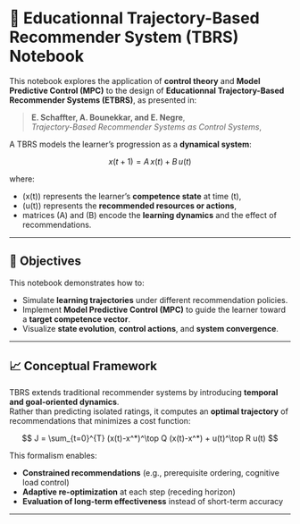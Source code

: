 # 🧠 Educationnal Trajectory-Based Recommender System (TBRS) Notebook

This notebook explores the application of **control theory** and **Model Predictive Control (MPC)** to the design of **Educationnal Trajectory-Based Recommender Systems (ETBRS)**, as presented in:

> **E. Schaffter, A. Bounekkar, and E. Negre**,  
> *Trajectory-Based Recommender Systems as Control Systems*,  

A TBRS models the learner’s progression as a **dynamical system**:

$$
x(t{+}1) = A\,x(t) + B\,u(t)
$$

where:
- \(x(t)\) represents the learner’s **competence state** at time \(t\),
- \(u(t)\) represents the **recommended resources or actions**,
- matrices \(A\) and \(B\) encode the **learning dynamics** and the effect of recommendations.

---

## 🎯 Objectives

This notebook demonstrates how to:

- Simulate **learning trajectories** under different recommendation policies.  
- Implement **Model Predictive Control (MPC)** to guide the learner toward a **target competence vector**.  
- Visualize **state evolution**, **control actions**, and **system convergence**.  

---

## 📈 Conceptual Framework

TBRS extends traditional recommender systems by introducing **temporal and goal-oriented dynamics**.  
Rather than predicting isolated ratings, it computes an **optimal trajectory** of recommendations that minimizes a cost function:

$$
J = \sum_{t=0}^{T} (x(t)-x^*)^\top Q (x(t)-x^*) + u(t)^\top R u(t)
$$

This formalism enables:
- **Constrained recommendations** (e.g., prerequisite ordering, cognitive load control)  
- **Adaptive re-optimization** at each step (receding horizon)  
- **Evaluation of long-term effectiveness** instead of short-term accuracy

---

